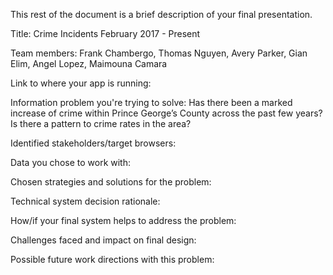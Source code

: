 This rest of the document is a brief description of your final presentation.

Title: Crime Incidents February 2017 - Present

Team members: Frank Chambergo, Thomas Nguyen, Avery Parker, Gian Elim, Angel Lopez, Maimouna Camara

Link to where your app is running: 

Information problem you're trying to solve:
Has there been a marked increase of crime within Prince George’s County across the past few years? Is there a pattern to crime rates in the area?

Identified stakeholders/target browsers:

Data you chose to work with:

Chosen strategies and solutions for the problem:

Technical system decision rationale:

How/if your final system helps to address the problem:

Challenges faced and impact on final design:

Possible future work directions with this problem: